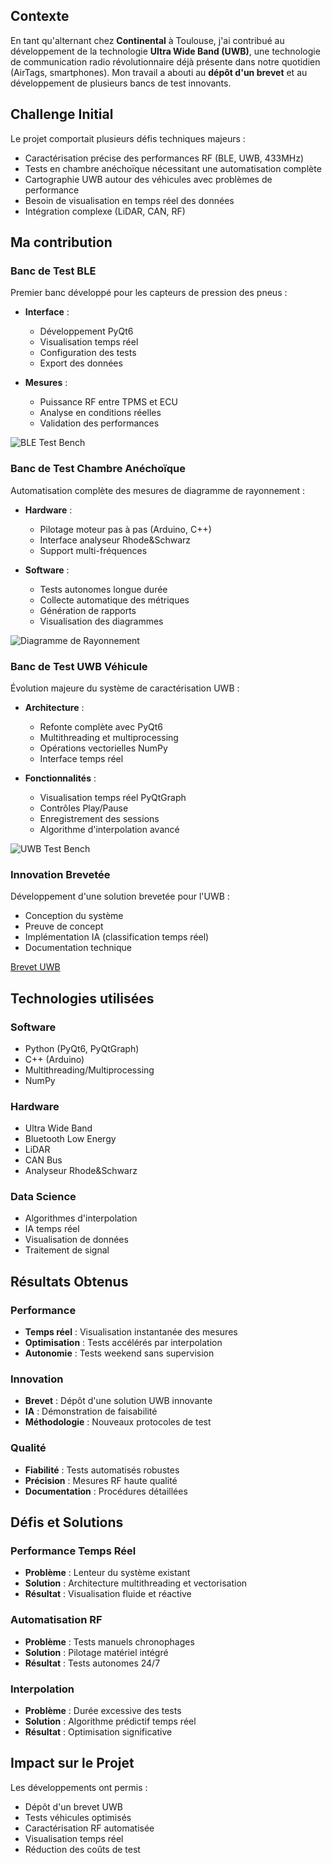 ## Contexte
En tant qu'alternant chez **Continental** à Toulouse, j'ai contribué au développement de la technologie **Ultra Wide Band (UWB)**, une technologie de communication radio révolutionnaire déjà présente dans notre quotidien (AirTags, smartphones). Mon travail a abouti au **dépôt d'un brevet** et au développement de plusieurs bancs de test innovants.


## Challenge Initial
Le projet comportait plusieurs défis techniques majeurs :
- Caractérisation précise des performances RF (BLE, UWB, 433MHz)
- Tests en chambre anéchoïque nécessitant une automatisation complète
- Cartographie UWB autour des véhicules avec problèmes de performance
- Besoin de visualisation en temps réel des données
- Intégration complexe (LiDAR, CAN, RF)

## Ma contribution

### Banc de Test BLE
Premier banc développé pour les capteurs de pression des pneus :
- **Interface** :
  - Développement PyQt6
  - Visualisation temps réel
  - Configuration des tests
  - Export des données

- **Mesures** :
  - Puissance RF entre TPMS et ECU
  - Analyse en conditions réelles
  - Validation des performances

![BLE Test Bench](/portfolio/projects/ble-test-bench.png)

### Banc de Test Chambre Anéchoïque
Automatisation complète des mesures de diagramme de rayonnement :

- **Hardware** :
  - Pilotage moteur pas à pas (Arduino, C++)
  - Interface analyseur Rhode&Schwarz
  - Support multi-fréquences

- **Software** :
  - Tests autonomes longue durée
  - Collecte automatique des métriques
  - Génération de rapports
  - Visualisation des diagrammes

![Diagramme de Rayonnement](/portfolio/projects/radiation-pattern.png)

### Banc de Test UWB Véhicule
Évolution majeure du système de caractérisation UWB :

- **Architecture** :
  - Refonte complète avec PyQt6
  - Multithreading et multiprocessing
  - Opérations vectorielles NumPy
  - Interface temps réel

- **Fonctionnalités** :
  - Visualisation temps réel PyQtGraph
  - Contrôles Play/Pause
  - Enregistrement des sessions
  - Algorithme d'interpolation avancé

![UWB Test Bench](/portfolio/projects/uwb-test-bench.png)

### Innovation Brevetée
Développement d'une solution brevetée pour l'UWB :
- Conception du système
- Preuve de concept
- Implémentation IA (classification temps réel)
- Documentation technique

[Brevet UWB](https://patents.google.com/patent/WO2024041872A1/en?inventor=st%C3%A9phane+billy&oq=st%C3%A9phane+billy&sort=new)

## Technologies utilisées

### Software
- Python (PyQt6, PyQtGraph)
- C++ (Arduino)
- Multithreading/Multiprocessing
- NumPy

### Hardware
- Ultra Wide Band
- Bluetooth Low Energy
- LiDAR
- CAN Bus
- Analyseur Rhode&Schwarz

### Data Science
- Algorithmes d'interpolation
- IA temps réel
- Visualisation de données
- Traitement de signal

## Résultats Obtenus

### Performance
- **Temps réel** : Visualisation instantanée des mesures
- **Optimisation** : Tests accélérés par interpolation
- **Autonomie** : Tests weekend sans supervision

### Innovation
- **Brevet** : Dépôt d'une solution UWB innovante
- **IA** : Démonstration de faisabilité
- **Méthodologie** : Nouveaux protocoles de test

### Qualité
- **Fiabilité** : Tests automatisés robustes
- **Précision** : Mesures RF haute qualité
- **Documentation** : Procédures détaillées

## Défis et Solutions

### Performance Temps Réel
- **Problème** : Lenteur du système existant
- **Solution** : Architecture multithreading et vectorisation
- **Résultat** : Visualisation fluide et réactive

### Automatisation RF
- **Problème** : Tests manuels chronophages
- **Solution** : Pilotage matériel intégré
- **Résultat** : Tests autonomes 24/7

### Interpolation
- **Problème** : Durée excessive des tests
- **Solution** : Algorithme prédictif temps réel
- **Résultat** : Optimisation significative

## Impact sur le Projet

Les développements ont permis :
- Dépôt d'un brevet UWB
- Tests véhicules optimisés
- Caractérisation RF automatisée
- Visualisation temps réel
- Réduction des coûts de test
